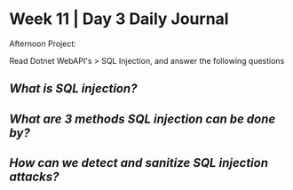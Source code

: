# Week 11 | Day 3 Daily Journal

Afternoon Project: 

Read Dotnet WebAPI's > SQL Injection, and answer the following questions

## *What is SQL injection?*


## *What are 3 methods SQL injection can be done by?*


## *How can we detect and sanitize SQL injection attacks?*





